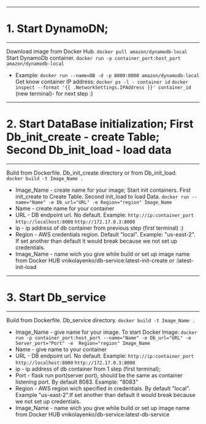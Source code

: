 ____
# 1. Start DynamoDN;
____
Download image from Docker Hub.
``` docker pull amazon/dynamodb-local ```
Start DynamoDb container.
``` docker run -p container_port:host_port amazon/dynamodb-local ```
* Example: 
``` docker run --name=DB -d -p 8000:8000 amazon/dynamodb-local ```
Get know container IP address: 
``` docker ps -l - container id ```
``` docker inspect --format '{{ .NetworkSettings.IPAddress }}' container_id ```
(new terminal)- for next step :)
____
# 2. Start DataBase initialization; First Db_init_create - create Table; Second Db_init_load - load data
____
Build from Dockerfile. Db_init_create directory or from Db_init_load.  
``` docker build -t Image_Name . ```
* Image_Name - create name for your image;
Start init containers. First init_create to Create Table. Second init_load to load Data.
``` docker run --name="Name" -e Db_url="URL" -e Region="region" Image_Name ```
* Name - create name for your container
* URL - DB endpoint url. No default. Example: 
``` http://ip:container_port ``` ``` http://localhost:8000 ```  ``` http://172.17.0.3:8000 ``` 
* ip - ip address of db container from previous step (first terminal) :)
* Region - AWS credentials region. Default "local". Example: "us-east-2". If set another than default it would break because we not set up credentials.
* Image_Name - name wich you give while build or set up image name from Docker HUB vnikolayenko/db-service:latest-init-create or :latest-init-load
____
# 3. Start Db_service
____
Build from Dockerfile. Db_service directory.
``` docker build -t Image_Name . ```
* Image_Name - give name for your image.
To start Docker Image:
 ```docker run -p container_port:host_port --name="Name" -e Db_url="URL" -e Server_port="Port" -e  Region="region" Image_Name ```
* Name - give name to your container
* URL - DB endpoint url. No default. Example: 
``` http://ip:container_port ``` ``` http://localhost:8000 ``` ``` http://172.17.0.3:8000 ``` 
* ip - ip address of db container from 1 step (first terminal);
* Port - flask run port(server port), should be the same as container listening port. By default 8083. Example: "8083"
* Region - AWS region wich specified in credentials. By default "local". Example "us-east-2".If set another than default it would break because we not set up credentials.
* Image_Name - name wich you give while build or set up image name from Docker HUB vnikolayenko/db-service:latest-db-service

